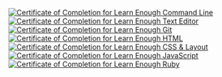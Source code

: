 <!-- ### Hi there 👋 -->
<a href="https://www.learnenough.com/certificates/e130dced"><img src="https://www.learnenough.com/certificates/e130dced/command-line-tutorial.svg" alt="Certificate of Completion for Learn Enough Command Line"></a><a href="https://www.learnenough.com/certificates/e130dced"><img src="https://www.learnenough.com/certificates/e130dced/text-editor-tutorial.svg" alt="Certificate of Completion for Learn Enough Text Editor"></a><a href="https://www.learnenough.com/certificates/e130dced"><img src="https://www.learnenough.com/certificates/e130dced/git-tutorial.svg" alt="Certificate of Completion for Learn Enough Git"></a><a href="https://www.learnenough.com/certificates/e130dced"><img src="https://www.learnenough.com/certificates/e130dced/html-tutorial.svg" alt="Certificate of Completion for Learn Enough HTML"></a><a href="https://www.learnenough.com/certificates/e130dced"><img src="https://www.learnenough.com/certificates/e130dced/css-and-layout-tutorial.svg" alt="Certificate of Completion for Learn Enough CSS &amp; Layout"></a><a href="https://www.learnenough.com/certificates/e130dced"><img src="https://www.learnenough.com/certificates/e130dced/javascript-tutorial.svg" alt="Certificate of Completion for Learn Enough JavaScript"></a><a href="https://www.learnenough.com/certificates/e130dced"><img src="https://www.learnenough.com/certificates/e130dced/ruby-tutorial.svg" alt="Certificate of Completion for Learn Enough Ruby"></a>

<!--
**ThomasNathan/ThomasNathan** is a ✨ _special_ ✨ repository because its `README.md` (this file) appears on your GitHub profile.

Here are some ideas to get you started:

- 🔭 I’m currently working on ...
- 🌱 I’m currently learning ...
- 👯 I’m looking to collaborate on ...
- 🤔 I’m looking for help with ...
- 💬 Ask me about ...
- 📫 How to reach me: ...
- 😄 Pronouns: ...
- ⚡ Fun fact: ...
-->
